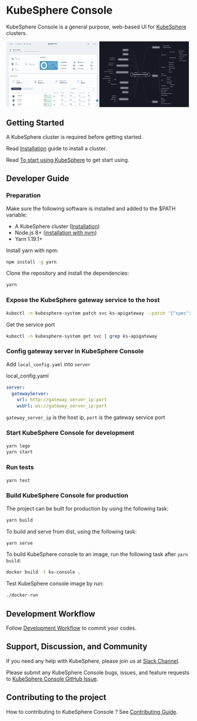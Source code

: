 # KubeSphere Console

KubeSphere Console is a general purpose, web-based UI for [KubeSphere](https://github.com/kubesphere/kubesphere) clusters.

<div style="display:flex;">
  <img width="50%" src="docs/images/dashboard-ui.png">
  <img width="48%" src="docs/images/module-map.jpg">
</div>

## Getting Started

A KubeSphere cluster is required before getting started.

Read [Installation](https://github.com/kubesphere/kubesphere#installation) guide to install a cluster.

Read [To start using KubeSphere](https://github.com/kubesphere/kubesphere#to-start-using-kubesphere) to get start using.

## Developer Guide

### Preparation

Make sure the following software is installed and added to the \$PATH variable:

- A KubeSphere cluster ([Installation](https://github.com/kubesphere/kubesphere#installation))
- Node.js 8+ ([installation with nvm](https://github.com/creationix/nvm#usage))
- Yarn 1.19.1+

Install yarn with npm:

```sh
npm install -g yarn
```

Clone the repository and install the dependencies:

```sh
yarn
```

### Expose the KubeSphere gateway service to the host

```sh
kubectl -n kubesphere-system patch svc ks-apigateway --patch '{"spec": {"type": "NodePort"}}'
```

Get the service port

```sh
kubectl -n kubesphere-system get svc | grep ks-apigateway
```

### Config gateway server in KubeSphere Console

Add `local_config.yaml` into `server`

local_config.yaml

```yaml
server:
  gatewayServer:
    url: http://gateway_server_ip:port
    wsUrl: ws://gateway_server_ip:port
```

`gateway_server_ip` is the host ip, `port` is the gateway service port

### Start KubeSphere Console for development

```sh
yarn lego
yarn start
```

### Run tests

```sh
yarn test
```

### Build KubeSphere Console for production

The project can be built for production by using the following task:

```sh
yarn build
```

To build and serve from dist, using the following task:

```sh
yarn serve
```

To build KubeSphere console to an image, run the following task after `yarn build`:

```sh
docker build -t ks-console .
```

Test KubeSphere console image by run:

```sh
./docker-run
```

## Development Workflow

Follow [Development Workflow](/docs/development-workflow.md) to commit your codes.

## Support, Discussion, and Community

If you need any help with KubeSphere, please join us at [Slack Channel](https://join.slack.com/t/kubesphere/shared_invite/enQtNTE3MDIxNzUxNzQ0LTZkNTdkYWNiYTVkMTM5ZThhODY1MjAyZmVlYWEwZmQ3ODQ1NmM1MGVkNWEzZTRhNzk0MzM5MmY4NDc3ZWVhMjE).

Please submit any KubeSphere Console bugs, issues, and feature requests to [KubeSphere Console GitHub Issue](https://github.com/kubesphere/kubesphere-console/issues).

## Contributing to the project

How to contributing to KubeSphere Console ? See [Contributing Guide](docs/contributing-guide.md).
